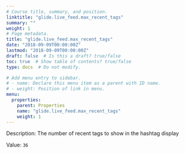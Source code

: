 ```yaml
---
# Course title, summary, and position.
linktitle: "glide.live_feed.max_recent_tags"
summary: ""
weight: 1
# Page metadata.
title: "glide.live_feed.max_recent_tags"
date: "2018-09-09T00:00:00Z"
lastmod: "2018-09-09T00:00:00Z"
draft: false  # Is this a draft? true/false
toc: true  # Show table of contents? true/false
type: docs  # Do not modify.

# Add menu entry to sidebar.
# - name: Declare this menu item as a parent with ID name.
# - weight: Position of link in menu.
menu:
  properties:
    parent: Properties
    name: "glide.live_feed.max_recent_tags"
    weight: 1
---
```


Description: The number of recent tags to show in the hashtag display


Value: `36`